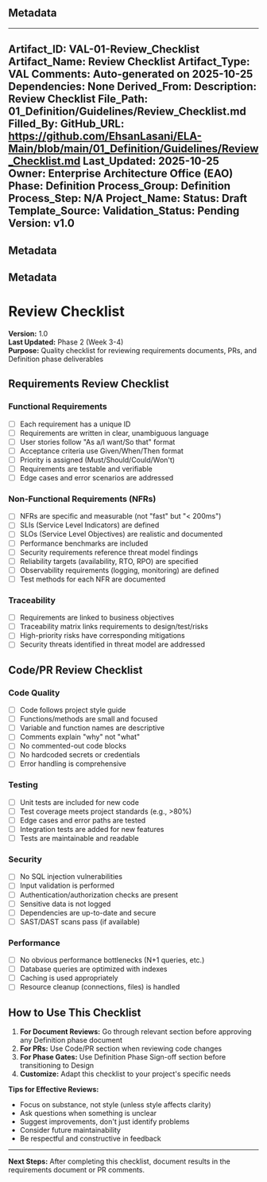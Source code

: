 ## Metadata
---
Artifact_ID: VAL-01-Review_Checklist
Artifact_Name: Review Checklist
Artifact_Type: VAL
Comments: Auto-generated on 2025-10-25
Dependencies: None
Derived_From: 
Description: Review Checklist
File_Path: 01_Definition/Guidelines/Review_Checklist.md
Filled_By: 
GitHub_URL: https://github.com/EhsanLasani/ELA-Main/blob/main/01_Definition/Guidelines/Review_Checklist.md
Last_Updated: 2025-10-25
Owner: Enterprise Architecture Office (EAO)
Phase: Definition
Process_Group: Definition
Process_Step: N/A
Project_Name: 
Status: Draft
Template_Source: 
Validation_Status: Pending
Version: v1.0
---
## Metadata
## Metadata
# Review Checklist

**Version:** 1.0  
**Last Updated:** Phase 2 (Week 3-4)  
**Purpose:** Quality checklist for reviewing requirements documents, PRs, and Definition phase deliverables

## Requirements Review Checklist

### Functional Requirements
- [ ] Each requirement has a unique ID
- [ ] Requirements are written in clear, unambiguous language
- [ ] User stories follow "As a/I want/So that" format
- [ ] Acceptance criteria use Given/When/Then format
- [ ] Priority is assigned (Must/Should/Could/Won't)
- [ ] Requirements are testable and verifiable
- [ ] Edge cases and error scenarios are addressed

### Non-Functional Requirements (NFRs)
- [ ] NFRs are specific and measurable (not "fast" but "< 200ms")
- [ ] SLIs (Service Level Indicators) are defined
- [ ] SLOs (Service Level Objectives) are realistic and documented
- [ ] Performance benchmarks are included
- [ ] Security requirements reference threat model findings
- [ ] Reliability targets (availability, RTO, RPO) are specified
- [ ] Observability requirements (logging, monitoring) are defined
- [ ] Test methods for each NFR are documented

### Traceability
- [ ] Requirements are linked to business objectives
- [ ] Traceability matrix links requirements to design/test/risks
- [ ] High-priority risks have corresponding mitigations
- [ ] Security threats identified in threat model are addressed

## Code/PR Review Checklist

### Code Quality
- [ ] Code follows project style guide
- [ ] Functions/methods are small and focused
- [ ] Variable and function names are descriptive
- [ ] Comments explain "why" not "what"
- [ ] No commented-out code blocks
- [ ] No hardcoded secrets or credentials
- [ ] Error handling is comprehensive

### Testing
- [ ] Unit tests are included for new code
- [ ] Test coverage meets project standards (e.g., >80%)
- [ ] Edge cases and error paths are tested
- [ ] Integration tests are added for new features
- [ ] Tests are maintainable and readable

### Security
- [ ] No SQL injection vulnerabilities
- [ ] Input validation is performed
- [ ] Authentication/authorization checks are present
- [ ] Sensitive data is not logged
- [ ] Dependencies are up-to-date and secure
- [ ] SAST/DAST scans pass (if available)

### Performance
- [ ] No obvious performance bottlenecks (N+1 queries, etc.)
- [ ] Database queries are optimized with indexes
- [ ] Caching is used appropriately
- [ ] Resource cleanup (connections, files) is handled

## How to Use This Checklist

1. **For Document Reviews:** Go through relevant section before approving any Definition phase document
2. **For PRs:** Use Code/PR section when reviewing code changes
3. **For Phase Gates:** Use Definition Phase Sign-off section before transitioning to Design
4. **Customize:** Adapt this checklist to your project's specific needs

**Tips for Effective Reviews:**
- Focus on substance, not style (unless style affects clarity)
- Ask questions when something is unclear
- Suggest improvements, don't just identify problems
- Consider future maintainability
- Be respectful and constructive in feedback

---

**Next Steps:** After completing this checklist, document results in the requirements document or PR comments.
